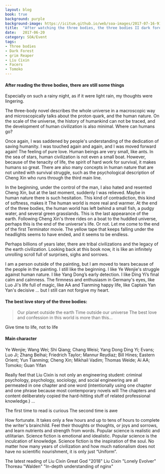 ```yaml
---
layout: blog
book: true
background: purple
background-image: https://icitum.github.io/web/soa-images/2017-07-16-91630214.jpg
title:  "After watching the three bodies, the three bodies II dark forest, the three bodies III."
date:   2017-06-20
category: SOA/Event
tags:
- Three bodies
- Dark Forest
- grim Reaper
- Liu Cixin
- Facers
- Tomoko
---
```

 
  
#### After reading the three bodies, there are still some things
 
  Especially on such a rainy night, as if it were light rain, my thoughts were lingering.


The three-body novel describes the whole universe in a macroscopic way and microscopically talks about the proton quark, and the human nature. On the scale of the universe, the history of humankind can not be traced, and the development of human civilization is also minimal. Where can humans go?
 
 
Once again, I was saddened by people's understanding of the dedication of saving humanity. I was touched again and again, and I was moved forward again! The feeling of pure love. Human beings are very small, like ants. In the sea of stars, human civilization is not even a small boat. However, because of the tenacity of life, the spirit of hard work for survival, it makes humans so great. There are also many concepts in human nature that are not united with survival struggle, such as the psychological description of Cheng Xin who runs through the third main line.


 
In the beginning, under the control of the man, I also hated and resented Cheng Xin, but at the last moment, suddenly I was relieved. Maybe in human nature there is such hesitation. This kind of contradiction, this kind of softness, makes it The human world is more real and warmer. At the end of the three bodies, the human world has left behind a small fish, a pudgy water, and several green grasslands. This is the last appearance of the earth. Following Cheng Xin's three rides on a boat to the huddled universe, perhaps this is the end of the universe's life. Or not. Let me come to the end of the first Terminator movie. The yellow tape that keeps falling under the headlights seems to have ended, and it seems to be endless.


 Perhaps billions of years later, there are tribal civilizations and the legacy of the earth civilization. Looking back at this book now, it is like an infinitely unrolling scroll full of surprises, sighs and sorrows.
 
  
  I am a person outside of the painting, but I am moved to tears because of the people in the painting. I still like the beginning. I like Ye Wenjie's struggle against human nature. I like Yang Dong’s early detection. I like Ding Yi’s final calm and calmness. The firmness and enthusiasm in Germany's eyes, like Luo Ji's life full of magic, like AA and Tianming happy life, like Captain Yan Yan's decisive ... but I still can not forgive my heart.

#### The best love story of the three bodies:
 

> Our planet outside the earth
Time outside our universe
The best love and confession in this world is more than this...


Give time to life, not to life


#### Main character
 

Ye Wenjie; Wang Wei; Shi Qiang; Chang Weisi; Yang Dong Ding Yi; Evans; Luo Ji; Zhang Beihai; Friedrich Taylor; Mannur Reydiaz; Bill Hines; Eastern Orient;
Yun Tianming; Cheng Xin; Mikhail Vadim; Thomas Weide; Ai AA; Tomoko; Guan Yifan

Really feel that Liu Cixin is not only an engineering student: criminal psychology, psychology, sociology, and social engineering are all permeated in one chapter and one word (intentionally using one chapter and one phrase because most contemporary novels will The chapters and content deliberately copied the hard-hitting stuff of related professional knowledge.)
...

The first time to read is curious
The second time is awe

How fortunate. It takes only a few hours and up to tens of hours to complete the writer's brainchild. Feel their thoughts or thoughts, or joys and sorrows, and learn nutrients and strength from words.
Popular science is realistic and utilitarian. Science fiction is emotional and idealistic. Popular science is the inculcation of knowledge. Science fiction is the inspiration of the soul. No matter how many years of civilization and how much nationalism does not have no scientific nourishment, it is only just “Uniform”.

The latest reading of Liu Cixin Great God "2018" Liu Cixin "Lonely Evolver" Thoreau "Walden" "In-depth understanding of nginx"
